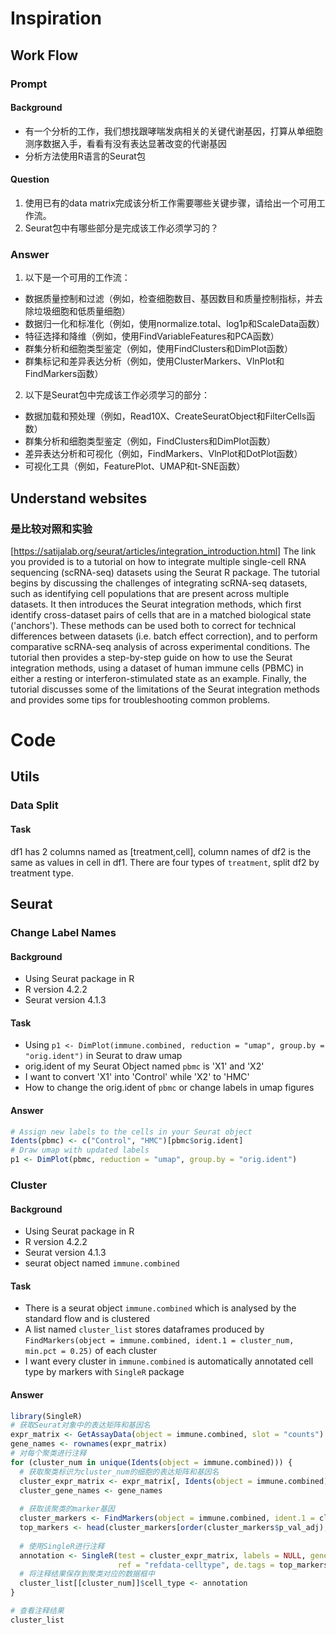 # Inspiration
## Work Flow
### Prompt
#### Background
- 有一个分析的工作，我们想找跟哮喘发病相关的关键代谢基因，打算从单细胞测序数据入手，看看有没有表达显著改变的代谢基因
- 分析方法使用R语言的Seurat包
#### Question
1. 使用已有的data matrix完成该分析工作需要哪些关键步骤，请给出一个可用工作流。
2. Seurat包中有哪些部分是完成该工作必须学习的？
### Answer
1. 以下是一个可用的工作流：
- 数据质量控制和过滤（例如，检查细胞数目、基因数目和质量控制指标，并去除垃圾细胞和低质量细胞）
- 数据归一化和标准化（例如，使用normalize.total、log1p和ScaleData函数）
- 特征选择和降维（例如，使用FindVariableFeatures和PCA函数）
- 群集分析和细胞类型鉴定（例如，使用FindClusters和DimPlot函数）
- 群集标记和差异表达分析（例如，使用ClusterMarkers、VlnPlot和FindMarkers函数）

2. 以下是Seurat包中完成该工作必须学习的部分：
- 数据加载和预处理（例如，Read10X、CreateSeuratObject和FilterCells函数）
- 群集分析和细胞类型鉴定（例如，FindClusters和DimPlot函数）
- 差异表达分析和可视化（例如，FindMarkers、VlnPlot和DotPlot函数）
- 可视化工具（例如，FeaturePlot、UMAP和t-SNE函数） 

## Understand websites
### 是比较对照和实验
[https://satijalab.org/seurat/articles/integration_introduction.html]
The link you provided is to a tutorial on how to integrate multiple single-cell RNA sequencing (scRNA-seq) datasets using the Seurat R package. The tutorial begins by discussing the challenges of integrating scRNA-seq datasets, such as identifying cell populations that are present across multiple datasets. It then introduces the Seurat integration methods, which first identify cross-dataset pairs of cells that are in a matched biological state ('anchors'). These methods can be used both to correct for technical differences between datasets (i.e. batch effect correction), and to perform comparative scRNA-seq analysis of across experimental conditions. The tutorial then provides a step-by-step guide on how to use the Seurat integration methods, using a dataset of human immune cells (PBMC) in either a resting or interferon-stimulated state as an example. Finally, the tutorial discusses some of the limitations of the Seurat integration methods and provides some tips for troubleshooting common problems.

# Code
## Utils
### Data Split
#### Task
df1 has 2 columns named as [treatment,cell], column names of df2 is the same as values in cell in df1. There are four types of `treatment`, split df2 by treatment type.
## Seurat
### Change Label Names
#### Background
- Using Seurat package in R
- R version 4.2.2
- Seurat version 4.1.3
#### Task
- Using `p1 <- DimPlot(immune.combined, reduction = "umap", group.by = "orig.ident")` in Seurat to draw umap 
- orig.ident of my Seurat Object named `pbmc` is 'X1' and 'X2'
- I want to convert 'X1' into 'Control' while 'X2' to 'HMC'
- How to change the orig.ident of `pbmc` or change labels in umap figures
#### Answer
```R
# Assign new labels to the cells in your Seurat object
Idents(pbmc) <- c("Control", "HMC")[pbmc$orig.ident]
# Draw umap with updated labels
p1 <- DimPlot(pbmc, reduction = "umap", group.by = "orig.ident")
```
### Cluster
#### Background
- Using Seurat package in R
- R version 4.2.2
- Seurat version 4.1.3
- seurat object named `immune.combined`
#### Task
- There is a seurat object `immune.combined` which is analysed by the standard flow and is clustered
- A list named `cluster_list` stores dataframes produced by `FindMarkers(object = immune.combined, ident.1 = cluster_num, min.pct = 0.25)` of each cluster
- I want every cluster in `immune.combined` is automatically annotated cell type by markers with `SingleR` package
#### Answer
```R
library(SingleR)
# 获取Seurat对象中的表达矩阵和基因名
expr_matrix <- GetAssayData(object = immune.combined, slot = "counts")
gene_names <- rownames(expr_matrix)
# 对每个聚类进行注释
for (cluster_num in unique(Idents(object = immune.combined))) {
  # 获取聚类标识为cluster_num的细胞的表达矩阵和基因名
  cluster_expr_matrix <- expr_matrix[, Idents(object = immune.combined) == cluster_num]
  cluster_gene_names <- gene_names
  
  # 获取该聚类的marker基因
  cluster_markers <- FindMarkers(object = immune.combined, ident.1 = cluster_num, min.pct = 0.25)
  top_markers <- head(cluster_markers[order(cluster_markers$p_val_adj), ], 10)$gene
  
  # 使用SingleR进行注释
  annotation <- SingleR(test = cluster_expr_matrix, labels = NULL, gene.names = cluster_gene_names, 
                        ref = "refdata-celltype", de.tags = top_markers)$labels
  # 将注释结果保存到聚类对应的数据框中
  cluster_list[[cluster_num]]$cell_type <- annotation
}

# 查看注释结果
cluster_list

```